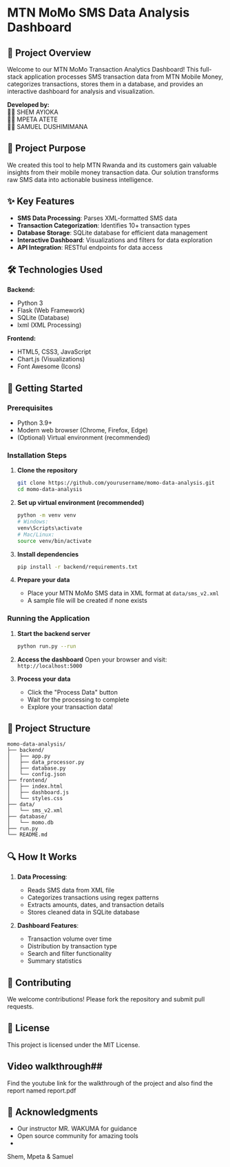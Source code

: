 # MTN MoMo SMS Data Analysis Dashboard

## 📌 Project Overview

Welcome to our MTN MoMo Transaction Analytics Dashboard! This full-stack application processes SMS transaction data from MTN Mobile Money, categorizes transactions, stores them in a database, and provides an interactive dashboard for analysis and visualization.

**Developed by:**  
👨‍💻 SHEM AYIOKA  
👩‍💻 MPETA ATETE  
👨‍💻 SAMUEL DUSHIMIMANA  

## 🎯 Project Purpose

We created this tool to help MTN Rwanda and its customers gain valuable insights from their mobile money transaction data. Our solution transforms raw SMS data into actionable business intelligence.

## ✨ Key Features

- **SMS Data Processing**: Parses XML-formatted SMS data
- **Transaction Categorization**: Identifies 10+ transaction types
- **Database Storage**: SQLite database for efficient data management
- **Interactive Dashboard**: Visualizations and filters for data exploration
- **API Integration**: RESTful endpoints for data access

## 🛠️ Technologies Used

**Backend:**
- Python 3
- Flask (Web Framework)
- SQLite (Database)
- lxml (XML Processing)

**Frontend:**
- HTML5, CSS3, JavaScript
- Chart.js (Visualizations)
- Font Awesome (Icons)

## 🚀 Getting Started

### Prerequisites

- Python 3.9+
- Modern web browser (Chrome, Firefox, Edge)
- (Optional) Virtual environment (recommended)

### Installation Steps

1. **Clone the repository**
   ```bash
   git clone https://github.com/yourusername/momo-data-analysis.git
   cd momo-data-analysis
   ```

2. **Set up virtual environment (recommended)**
   ```bash
   python -m venv venv
   # Windows:
   venv\Scripts\activate
   # Mac/Linux:
   source venv/bin/activate
   ```

3. **Install dependencies**
   ```bash
   pip install -r backend/requirements.txt
   ```

4. **Prepare your data**
   - Place your MTN MoMo SMS data in XML format at `data/sms_v2.xml`
   - A sample file will be created if none exists

### Running the Application

1. **Start the backend server**
   ```bash
   python run.py --run
   ```

2. **Access the dashboard**
   Open your browser and visit:  
   `http://localhost:5000`

3. **Process your data**
   - Click the "Process Data" button
   - Wait for the processing to complete
   - Explore your transaction data!

## 📂 Project Structure

```
momo-data-analysis/
├── backend/            
│   ├── app.py          
│   ├── data_processor.py 
│   ├── database.py     
│   └── config.json     
├── frontend/           
│   ├── index.html      
│   ├── dashboard.js   
│   └── styles.css      
├── data/               
│   └── sms_v2.xml      
├── database/           
│   └── momo.db         
├── run.py              
└── README.md           
```

## 🔍 How It Works

1. **Data Processing**:
   - Reads SMS data from XML file
   - Categorizes transactions using regex patterns
   - Extracts amounts, dates, and transaction details
   - Stores cleaned data in SQLite database

2. **Dashboard Features**:
   - Transaction volume over time
   - Distribution by transaction type
   - Search and filter functionality
   - Summary statistics


## 🤝 Contributing

We welcome contributions! Please fork the repository and submit pull requests.

## 📜 License

This project is licensed under the MIT License.

## Video walkthrough##
Find the youtube link for the walkthrough of the project and also find the report named report.pdf


## 🙏 Acknowledgments


- Our instructor MR. WAKUMA for guidance
- Open source community for amazing tools
- 
Shem, Mpeta & Samuel

